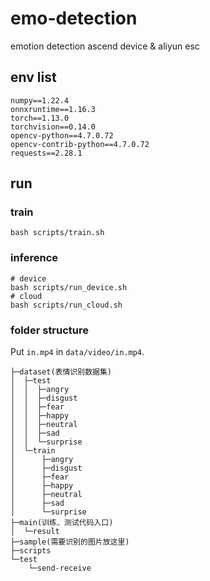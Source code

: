 # emo-detection
emotion detection ascend device &amp; aliyun esc

## env list

```
numpy==1.22.4
onnxruntime==1.16.3
torch==1.13.0
torchvision==0.14.0
opencv-python==4.7.0.72
opencv-contrib-python==4.7.0.72
requests==2.28.1
```

## run

### train
```
bash scripts/train.sh
```
### inference
```
# device
bash scripts/run_device.sh
# cloud
bash scripts/run_cloud.sh
```

### folder structure
Put `in.mp4` in `data/video/in.mp4`.
```
├─dataset(表情识别数据集)             
│  ├─test
│  │  ├─angry
│  │  ├─disgust
│  │  ├─fear
│  │  ├─happy
│  │  ├─neutral
│  │  ├─sad
│  │  └─surprise
│  └─train
│      ├─angry
│      ├─disgust
│      ├─fear
│      ├─happy
│      ├─neutral
│      ├─sad
│      └─surprise
├─main(训练、测试代码入口)
│  └─result
├─sample(需要识别的图片放这里)
├─scripts
└─test
    └─send-receive
```
